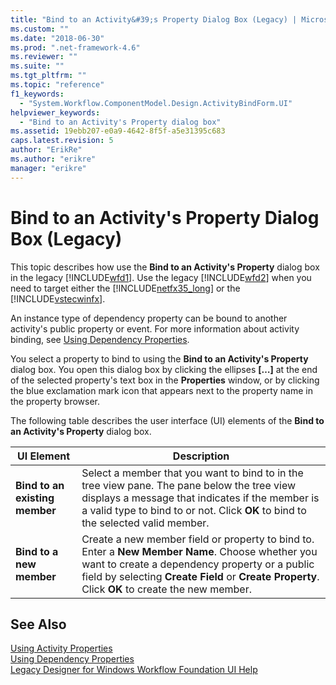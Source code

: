 ```yaml
---
title: "Bind to an Activity&#39;s Property Dialog Box (Legacy) | Microsoft Docs"
ms.custom: ""
ms.date: "2018-06-30"
ms.prod: ".net-framework-4.6"
ms.reviewer: ""
ms.suite: ""
ms.tgt_pltfrm: ""
ms.topic: "reference"
f1_keywords: 
  - "System.Workflow.ComponentModel.Design.ActivityBindForm.UI"
helpviewer_keywords: 
  - "Bind to an Activity's Property dialog box"
ms.assetid: 19ebb207-e0a9-4642-8f5f-a5e31395c683
caps.latest.revision: 5
author: "ErikRe"
ms.author: "erikre"
manager: "erikre"
---
```

# Bind to an Activity&#39;s Property Dialog Box (Legacy)
This topic describes how use the **Bind to an Activity's Property** dialog box in the legacy [!INCLUDE[wfd1](../includes/wfd1-md.md)]. Use the legacy [!INCLUDE[wfd2](../includes/wfd2-md.md)] when you need to target either the [!INCLUDE[netfx35_long](../includes/netfx35-long-md.md)] or the [!INCLUDE[vstecwinfx](../includes/vstecwinfx-md.md)].  
  
 An instance type of dependency property can be bound to another activity's public property or event. For more information about activity binding, see [Using Dependency Properties](http://go.microsoft.com/fwlink?LinkID=65007).  
  
 You select a property to bind to using the **Bind to an Activity's Property** dialog box. You open this dialog box by clicking the ellipses **[…]** at the end of the selected property's text box in the **Properties** window, or by clicking the blue exclamation mark icon that appears next to the property name in the property browser.  
  
 The following table describes the user interface (UI) elements of the **Bind to an Activity's Property** dialog box.  
  
|UI Element|Description|  
|----------------|-----------------|  
|**Bind to an existing member**|Select a member that you want to bind to in the tree view pane. The pane below the tree view displays a message that indicates if the member is a valid type to bind to or not. Click **OK** to bind to the selected valid member.|  
|**Bind to a new member**|Create a new member field or property to bind to. Enter a **New Member Name**. Choose whether you want to create a dependency property or a public field by selecting **Create Field** or **Create Property**. Click **OK** to create the new member.|  
  
## See Also  
 [Using Activity Properties](http://go.microsoft.com/fwlink?LinkID=65013)   
 [Using Dependency Properties](http://go.microsoft.com/fwlink?LinkID=65007)   
 [Legacy Designer for Windows Workflow Foundation UI Help](../workflow-designer/legacy-designer-for-windows-workflow-foundation-ui-help.md)